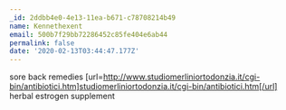 ```yaml
---
_id: 2ddbb4e0-4e13-11ea-b671-c78708214b49
name: Kennethexent
email: 500b7f29bb72286452c85fe404e6ab44
permalink: false
date: '2020-02-13T03:44:47.177Z'
---
```

sore back remedies  [url=http://www.studiomerliniortodonzia.it/cgi-bin/antibiotici.htm]studiomerliniortodonzia.it/cgi-bin/antibiotici.htm[/url]  herbal estrogen supplement
